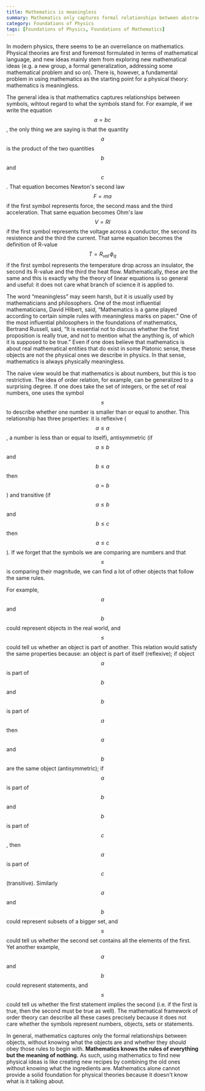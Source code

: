 ```yaml
---
title: Mathematics is meaningless
summary: Mathematics only captures formal relationships between abstract symbols and cannot serve as a proper foundation for physics
category: Foundations of Physics
tags: [Foundations of Physics, Foundations of Mathematics]
---
```


In modern physics, there seems to be an overreliance on mathematics. Physical theories are first and foremost formulated in terms of mathematical language, and new ideas mainly stem from exploring new mathematical ideas (e.g. a new group, a formal generalization, addressing some mathematical problem and so on). There is, however, a fundamental problem in using mathematics as the starting point for a physical theory: mathematics is meaningless.

The general idea is that mathematics captures relationships between symbols, wihtout regard to what the symbols stand for. For example, if we write the equation $$a = b c$$, the only thing we are saying is that the quantity $$a$$ is the product of the two quantities $$b$$ and $$c$$. That equation becomes Newton's second law $$F = m a$$ if the first symbol represents force, the second mass and the third acceleration. That same equation becomes Ohm's law $$V = R I $$ if the first symbol represents the voltage across a conductor, the second its resistence and the third the current. That same equation becomes the definition of R-value $$T = R_{val} \, \phi_q$$ if the first symbol represents the temperature drop across an insulator, the second its R-value and the third the heat flow. Mathematically, these are the same and this is exactly why the theory of linear equations is so general and useful: it does not care what branch of science it is applied to.

The word “meaningless” may seem harsh, but it is usually used by mathematicians and philosophers. One of the most influential mathematicians, David Hilbert, said, “Mathematics is a game played according to certain simple rules with meaningless marks on paper.” One of the most influential philosophers in the foundations of mathematics, Bertrand Russell, said, “It is essential not to discuss whether the first proposition is really true, and not to mention what the anything is, of which it is supposed to be true.” Even if one does believe that mathematics is about real mathematical entities that do exist in some Platonic sense, these objects are not the physical ones we describe in physics. In that sense, mathematics is always physically meaningless.

The naive view would be that mathematics is about numbers, but this is too restrictive. The idea of order relation, for example, can be generalized to a surprising degree. If one does take the set of integers, or the set of real numbers, one uses the symbol $$\leq$$ to describe whether one number is smaller than or equal to another. This relationship has three properties: it is reflexive ($$a \leq a$$, a number is less than or equal to itself), antisymmetric (if $$a \leq b$$ and $$b \leq a$$ then $$a=b$$) and transitive (if $$a \leq b$$ and $$b \leq c$$ then $$a \leq c$$). If we forget that the symbols we are comparing are numbers and that $$\leq$$ is comparing their magnitude, we can find a lot of other objects that follow the same rules.

For example, $$a$$ and $$b$$ could represent objects in the real world, and $$\leq$$ could tell us whether an object is part of another. This relation would satisfy the same properties because: an object is part of itself (reflexive); if object $$a$$ is part of $$b$$ and $$b$$ is part of $$a$$ then $$a$$ and $$b$$ are the same object (antisymmetric); if $$a$$ is part of $$b$$ and $$b$$ is part of $$c$$, then $$a$$ is part of $$c$$ (transitive). Similarly $$a$$ and $$b$$ could represent subsets of a bigger set, and $$\leq$$ could tell us whether the second set contains all the elements of the first. Yet another example, $$a$$ and $$b$$ could represent statements, and $$\leq$$ could tell us whether the first statement implies the second (i.e. if the first is true, then the second must be true as well). The mathematical framework of order theory can describe all these cases precisely because it does not care whether the symbols represent numbers, objects, sets or statements.

In general, mathematics captures only the formal relationships between objects, without knowing what the objects are and whether they should obey those rules to begin with. **Mathematics knows the rules of everything but the meaning of nothing.** As such, using mathematics to find new physical ideas is like creating new recipes by combining the old ones without knowing what the ingredients are. Mathematics alone cannot provide a solid foundation for physical theories because it doesn't know what is it talking about.
